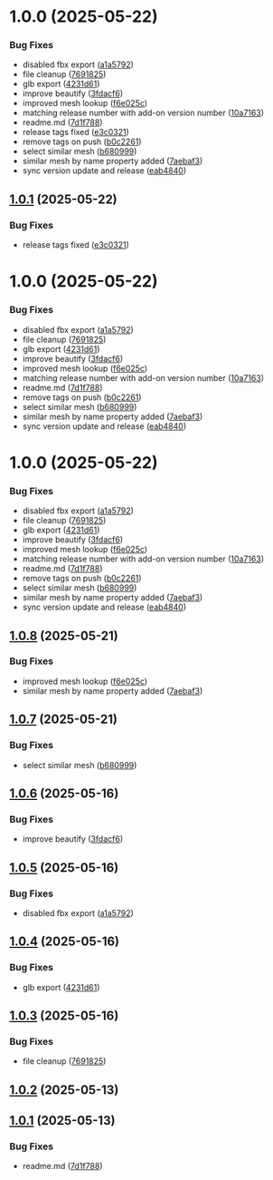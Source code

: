 # 1.0.0 (2025-05-22)


### Bug Fixes

* disabled fbx export ([a1a5792](https://github.com/muammar-yacoob/Tidy-Monkey/commit/a1a5792b867c8ca3120f9c431470bab1463fff0d))
* file cleanup ([7691825](https://github.com/muammar-yacoob/Tidy-Monkey/commit/7691825890f71aca54dff8a2c6f1f91a0b9503ff))
* glb export ([4231d61](https://github.com/muammar-yacoob/Tidy-Monkey/commit/4231d6142cf53f71261fb10501ab84642f7b1e3a))
* improve beautify ([3fdacf6](https://github.com/muammar-yacoob/Tidy-Monkey/commit/3fdacf6d12806b13614a656b98d6cae0bef845ac))
* improved mesh lookup ([f6e025c](https://github.com/muammar-yacoob/Tidy-Monkey/commit/f6e025c7a63c7803330017437259f12446280d51))
* matching release number with add-on version number ([10a7163](https://github.com/muammar-yacoob/Tidy-Monkey/commit/10a7163ec4b919bbf35923104968d9561ca4bcb8))
* readme.md ([7d1f788](https://github.com/muammar-yacoob/Tidy-Monkey/commit/7d1f78816dcc07a0b2e0ecd34acb28bb1ff92956))
* release tags fixed ([e3c0321](https://github.com/muammar-yacoob/Tidy-Monkey/commit/e3c0321f3172154a3f74b2a4e05a15cc8b8eafcc))
* remove tags on push ([b0c2261](https://github.com/muammar-yacoob/Tidy-Monkey/commit/b0c22611844a50ac216b494e1f7c0405d9d55abc))
* select similar mesh ([b680999](https://github.com/muammar-yacoob/Tidy-Monkey/commit/b680999fb32dad929a963a99e3e05ffa1e5dd310))
* similar mesh by name property added ([7aebaf3](https://github.com/muammar-yacoob/Tidy-Monkey/commit/7aebaf3ed711331dee724d1732c7a5bea2e3fddc))
* sync version update and release ([eab4840](https://github.com/muammar-yacoob/Tidy-Monkey/commit/eab48409bbf1d0abad27af92987600c6cc2215d2))

## [1.0.1](https://github.com/muammar-yacoob/Tidy-Monkey/compare/v1.0.0...v1.0.1) (2025-05-22)


### Bug Fixes

* release tags fixed ([e3c0321](https://github.com/muammar-yacoob/Tidy-Monkey/commit/e3c0321f3172154a3f74b2a4e05a15cc8b8eafcc))

# 1.0.0 (2025-05-22)


### Bug Fixes

* disabled fbx export ([a1a5792](https://github.com/muammar-yacoob/Tidy-Monkey/commit/a1a5792b867c8ca3120f9c431470bab1463fff0d))
* file cleanup ([7691825](https://github.com/muammar-yacoob/Tidy-Monkey/commit/7691825890f71aca54dff8a2c6f1f91a0b9503ff))
* glb export ([4231d61](https://github.com/muammar-yacoob/Tidy-Monkey/commit/4231d6142cf53f71261fb10501ab84642f7b1e3a))
* improve beautify ([3fdacf6](https://github.com/muammar-yacoob/Tidy-Monkey/commit/3fdacf6d12806b13614a656b98d6cae0bef845ac))
* improved mesh lookup ([f6e025c](https://github.com/muammar-yacoob/Tidy-Monkey/commit/f6e025c7a63c7803330017437259f12446280d51))
* matching release number with add-on version number ([10a7163](https://github.com/muammar-yacoob/Tidy-Monkey/commit/10a7163ec4b919bbf35923104968d9561ca4bcb8))
* readme.md ([7d1f788](https://github.com/muammar-yacoob/Tidy-Monkey/commit/7d1f78816dcc07a0b2e0ecd34acb28bb1ff92956))
* remove tags on push ([b0c2261](https://github.com/muammar-yacoob/Tidy-Monkey/commit/b0c22611844a50ac216b494e1f7c0405d9d55abc))
* select similar mesh ([b680999](https://github.com/muammar-yacoob/Tidy-Monkey/commit/b680999fb32dad929a963a99e3e05ffa1e5dd310))
* similar mesh by name property added ([7aebaf3](https://github.com/muammar-yacoob/Tidy-Monkey/commit/7aebaf3ed711331dee724d1732c7a5bea2e3fddc))
* sync version update and release ([eab4840](https://github.com/muammar-yacoob/Tidy-Monkey/commit/eab48409bbf1d0abad27af92987600c6cc2215d2))

# 1.0.0 (2025-05-22)


### Bug Fixes

* disabled fbx export ([a1a5792](https://github.com/muammar-yacoob/Tidy-Monkey/commit/a1a5792b867c8ca3120f9c431470bab1463fff0d))
* file cleanup ([7691825](https://github.com/muammar-yacoob/Tidy-Monkey/commit/7691825890f71aca54dff8a2c6f1f91a0b9503ff))
* glb export ([4231d61](https://github.com/muammar-yacoob/Tidy-Monkey/commit/4231d6142cf53f71261fb10501ab84642f7b1e3a))
* improve beautify ([3fdacf6](https://github.com/muammar-yacoob/Tidy-Monkey/commit/3fdacf6d12806b13614a656b98d6cae0bef845ac))
* improved mesh lookup ([f6e025c](https://github.com/muammar-yacoob/Tidy-Monkey/commit/f6e025c7a63c7803330017437259f12446280d51))
* matching release number with add-on version number ([10a7163](https://github.com/muammar-yacoob/Tidy-Monkey/commit/10a7163ec4b919bbf35923104968d9561ca4bcb8))
* readme.md ([7d1f788](https://github.com/muammar-yacoob/Tidy-Monkey/commit/7d1f78816dcc07a0b2e0ecd34acb28bb1ff92956))
* remove tags on push ([b0c2261](https://github.com/muammar-yacoob/Tidy-Monkey/commit/b0c22611844a50ac216b494e1f7c0405d9d55abc))
* select similar mesh ([b680999](https://github.com/muammar-yacoob/Tidy-Monkey/commit/b680999fb32dad929a963a99e3e05ffa1e5dd310))
* similar mesh by name property added ([7aebaf3](https://github.com/muammar-yacoob/Tidy-Monkey/commit/7aebaf3ed711331dee724d1732c7a5bea2e3fddc))
* sync version update and release ([eab4840](https://github.com/muammar-yacoob/Tidy-Monkey/commit/eab48409bbf1d0abad27af92987600c6cc2215d2))

## [1.0.8](https://github.com/muammar-yacoob/Tidy-Monkey/compare/v1.0.7...v1.0.8) (2025-05-21)


### Bug Fixes

* improved mesh lookup ([f6e025c](https://github.com/muammar-yacoob/Tidy-Monkey/commit/f6e025c7a63c7803330017437259f12446280d51))
* similar mesh by name property added ([7aebaf3](https://github.com/muammar-yacoob/Tidy-Monkey/commit/7aebaf3ed711331dee724d1732c7a5bea2e3fddc))

## [1.0.7](https://github.com/muammar-yacoob/Tidy-Monkey/compare/v1.0.6...v1.0.7) (2025-05-21)


### Bug Fixes

* select similar mesh ([b680999](https://github.com/muammar-yacoob/Tidy-Monkey/commit/b680999fb32dad929a963a99e3e05ffa1e5dd310))

## [1.0.6](https://github.com/muammar-yacoob/Tidy-Monkey/compare/v1.0.5...v1.0.6) (2025-05-16)


### Bug Fixes

* improve beautify ([3fdacf6](https://github.com/muammar-yacoob/Tidy-Monkey/commit/3fdacf6d12806b13614a656b98d6cae0bef845ac))

## [1.0.5](https://github.com/muammar-yacoob/Tidy-Monkey/compare/v1.0.4...v1.0.5) (2025-05-16)


### Bug Fixes

* disabled fbx export ([a1a5792](https://github.com/muammar-yacoob/Tidy-Monkey/commit/a1a5792b867c8ca3120f9c431470bab1463fff0d))

## [1.0.4](https://github.com/muammar-yacoob/Tidy-Monkey/compare/v1.0.3...v1.0.4) (2025-05-16)


### Bug Fixes

* glb export ([4231d61](https://github.com/muammar-yacoob/Tidy-Monkey/commit/4231d6142cf53f71261fb10501ab84642f7b1e3a))

## [1.0.3](https://github.com/muammar-yacoob/Tidy-Monkey/compare/v1.0.2...v1.0.3) (2025-05-16)


### Bug Fixes

* file cleanup ([7691825](https://github.com/muammar-yacoob/Tidy-Monkey/commit/7691825890f71aca54dff8a2c6f1f91a0b9503ff))

## [1.0.2](https://github.com/muammar-yacoob/Tidy-Monkey/compare/v1.0.1...v1.0.2) (2025-05-13)

## [1.0.1](https://github.com/muammar-yacoob/Tidy-Monkey/compare/v1.0.0...v1.0.1) (2025-05-13)


### Bug Fixes

* readme.md ([7d1f788](https://github.com/muammar-yacoob/Tidy-Monkey/commit/7d1f78816dcc07a0b2e0ecd34acb28bb1ff92956))
